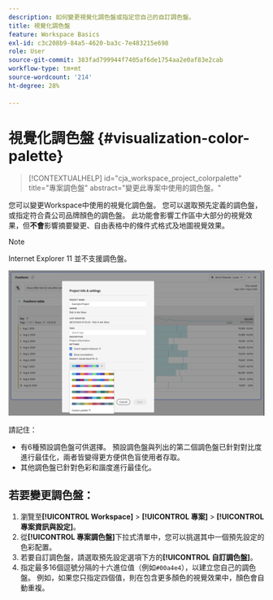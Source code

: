 ```yaml
---
description: 如何變更視覺化調色盤或指定您自己的自訂調色盤。
title: 視覺化調色盤
feature: Workspace Basics
exl-id: c3c208b9-84a5-4620-ba3c-7e483215e698
role: User
source-git-commit: 383fad799944f7405af6de1754aa2e0af83e2cab
workflow-type: tm+mt
source-wordcount: '214'
ht-degree: 28%

---
```


# 視覺化調色盤 {#visualization-color-palette}

<!-- markdownlint-disable MD034 -->

>[!CONTEXTUALHELP]
>id="cja_workspace_project_colorpalette"
>title="專案調色盤"
>abstract="變更此專案中使用的調色盤。"

<!-- markdownlint-enable MD034 -->


您可以變更Workspace中使用的視覺化調色盤。 您可以選取預先定義的調色盤，或指定符合貴公司品牌顏色的調色盤。 此功能會影響工作區中大部分的視覺效果，但&#x200B;**不會**&#x200B;影響摘要變更、自由表格中的條件式格式及地圖視覺效果。

>[!NOTE]
>
>Internet Explorer 11 並不支援調色盤。

![專案資訊和設定視窗。](assets/color-palettes.png)

請記住：

* 有6種預設調色盤可供選擇。 預設調色盤與列出的第二個調色盤已針對對比度進行最佳化，兩者皆變得更方便供色盲使用者存取。
* 其他調色盤已針對色彩和諧度進行最佳化。

## 若要變更調色盤：

1. 瀏覽至&#x200B;**[!UICONTROL Workspace]** > **[!UICONTROL 專案]** > **[!UICONTROL 專案資訊與設定]**。
1. 從&#x200B;**[!UICONTROL 專案調色盤]**&#x200B;下拉式清單中，您可以挑選其中一個預先設定的色彩配置。
1. 若要自訂調色盤，請選取預先設定選項下方的&#x200B;**[!UICONTROL 自訂調色盤]**。
1. 指定最多16個逗號分隔的十六進位值（例如`#00a4e4`），以建立您自己的調色盤。 例如，如果您只指定四個值，則在包含更多顏色的視覺效果中，顏色會自動重複。

